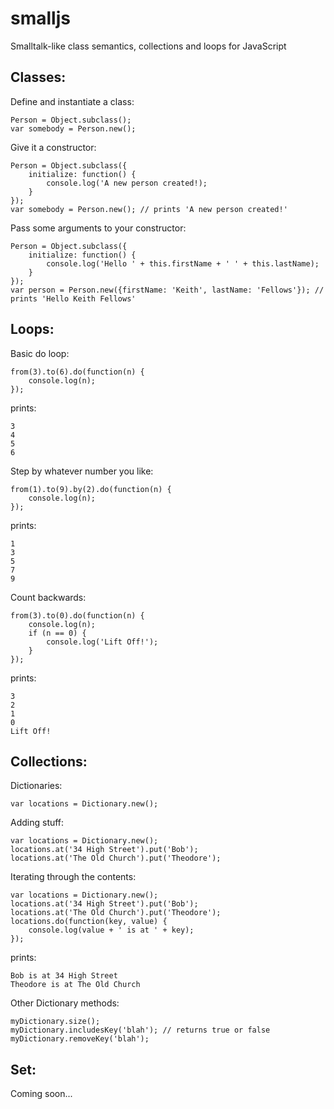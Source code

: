 smalljs
=======

Smalltalk-like class semantics, collections and loops for JavaScript

Classes:
--------

Define and instantiate a class:

    Person = Object.subclass();
    var somebody = Person.new();

Give it a constructor:

    Person = Object.subclass({
        initialize: function() {
            console.log('A new person created!);
        }
    });
    var somebody = Person.new(); // prints 'A new person created!'

Pass some arguments to your constructor:

    Person = Object.subclass({
		initialize: function() {
			console.log('Hello ' + this.firstName + ' ' + this.lastName);
		}
	});
    var person = Person.new({firstName: 'Keith', lastName: 'Fellows'}); // prints 'Hello Keith Fellows'

Loops:
------

Basic do loop:

    from(3).to(6).do(function(n) {
        console.log(n);
    });

prints:

    3
    4
    5
    6

Step by whatever number you like:

    from(1).to(9).by(2).do(function(n) {
        console.log(n);
    });

prints:

    1
    3
    5
    7
    9

Count backwards:

    from(3).to(0).do(function(n) {
        console.log(n);
        if (n == 0) {
            console.log('Lift Off!');
        }
    });

prints:

    3
    2
    1
    0
    Lift Off!

Collections:
------------

Dictionaries:

    var locations = Dictionary.new();

Adding stuff:

    var locations = Dictionary.new();
    locations.at('34 High Street').put('Bob');
    locations.at('The Old Church').put('Theodore');

Iterating through the contents:

    var locations = Dictionary.new();
    locations.at('34 High Street').put('Bob');
    locations.at('The Old Church').put('Theodore');
    locations.do(function(key, value) {
        console.log(value + ' is at ' + key);
    });

prints:

    Bob is at 34 High Street
    Theodore is at The Old Church

Other Dictionary methods:

    myDictionary.size();
    myDictionary.includesKey('blah'); // returns true or false
    myDictionary.removeKey('blah');   

Set:
----

Coming soon...